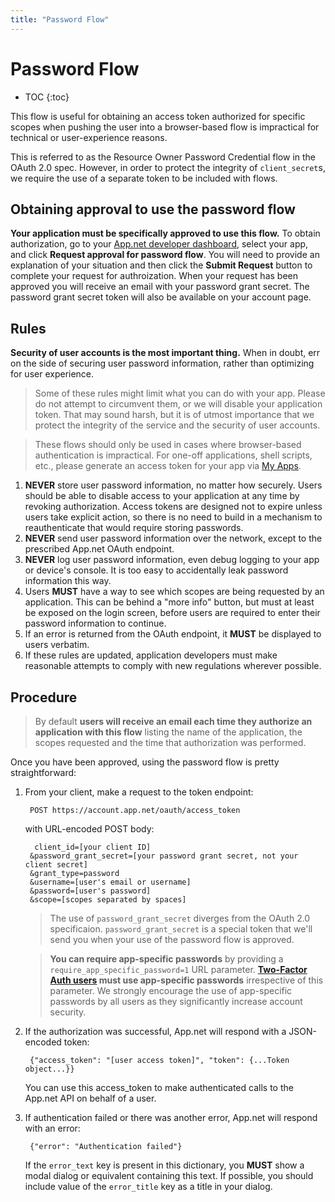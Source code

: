 ```yaml
---
title: "Password Flow"
---
```


# Password Flow

* TOC
{:toc}

This flow is useful for obtaining an access token authorized for specific scopes when pushing the user into a browser-based flow is impractical for technical or user-experience reasons.

This is referred to as the Resource Owner Password Credential flow in the OAuth 2.0 spec. However, in order to protect the integrity of `client_secret`s, we require the use of a separate token to be included with flows.

## Obtaining approval to use the password flow

**Your application must be specifically approved to use this flow.** To obtain authorization, go to your [App.net developer dashboard](https://account.app.net/developer/apps/), select your app, and click **Request approval for password flow**. You will need to provide an explanation of your situation and then click the **Submit Request** button to complete your request for authroization. When your request has been approved you will receive an email with your password grant secret. The password grant secret token will also be available on your account page.

## Rules

**Security of user accounts is the most important thing.** When in doubt, err on the side of securing user password information, rather than optimizing for user experience.

> Some of these rules might limit what you can do with your app. Please do not attempt to circumvent them, or we will disable your application token. That may sound harsh, but it is of utmost importance that we protect the integrity of the service and the security of user accounts.

> These flows should only be used in cases where browser-based authentication is impractical. For one-off applications, shell scripts, etc., please generate an access token for your app via [My Apps](https://account.app.net/developer/apps/).

1. **NEVER** store user password information, no matter how securely. Users should be able to disable access to your application at any time by revoking authorization. Access tokens are designed not to expire unless users take explicit action, so there is no need to build in a mechanism to reauthenticate that would require storing passwords.
1. **NEVER** send user password information over the network, except to the prescribed App.net OAuth endpoint.
1. **NEVER** log user password information, even debug logging to your app or device's console. It is too easy to accidentally leak password information this way.
1. Users **MUST** have a way to see which scopes are being requested by an application. This can be behind a "more info" button, but must at least be exposed on the login screen, before users are required to enter their password information to continue.
1. If an error is returned from the OAuth endpoint, it **MUST** be displayed to users verbatim.
1. If these rules are updated, application developers must make reasonable attempts to comply with new regulations wherever possible.

## Procedure

> By default **users will receive an email each time they authorize an application with this flow** listing the name of the application, the scopes requested and the time that authorization was performed.

Once you have been approved, using the password flow is pretty straightforward:

1. From your client, make a request to the token endpoint:

        POST https://account.app.net/oauth/access_token

    with URL-encoded POST body:

         client_id=[your client ID]
        &password_grant_secret=[your password grant secret, not your client secret]
        &grant_type=password
        &username=[user's email or username]
        &password=[user's password]
        &scope=[scopes separated by spaces]

    > The use of `password_grant_secret` diverges from the OAuth 2.0 specificaion. `password_grant_secret` is a special token that we'll send you when your use of the password flow is approved.

    > **You can require app-specific passwords** by providing a `require_app_specific_password=1` URL parameter. **[Two-Factor Auth users](http://blog.app.net/2013/03/13/added-security-for-your-app-net-account/) must use app-specific passwords** irrespective of this parameter. We strongly encourage the use of app-specific passwords by all users as they significantly increase account security.

1. If the authorization was successful, App.net will respond with a JSON-encoded token:

        {"access_token": "[user access token]", "token": {...Token object...}}

    You can use this access_token to make authenticated calls to the App.net API on behalf of a user.

1. If authentication failed or there was another error, App.net will respond with an error:

        {"error": "Authentication failed"}

    If the `error_text` key is present in this dictionary, you **MUST** show a modal dialog or equivalent containing this text. If possible, you should include value of the `error_title` key as a title in your dialog.
